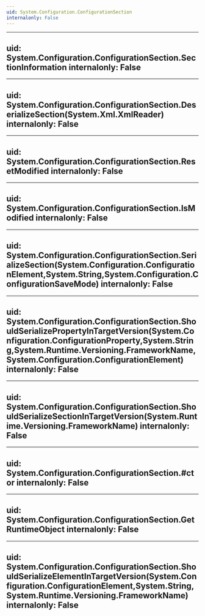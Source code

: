 ```yaml
---
uid: System.Configuration.ConfigurationSection
internalonly: False
---
```


---
uid: System.Configuration.ConfigurationSection.SectionInformation
internalonly: False
---

---
uid: System.Configuration.ConfigurationSection.DeserializeSection(System.Xml.XmlReader)
internalonly: False
---

---
uid: System.Configuration.ConfigurationSection.ResetModified
internalonly: False
---

---
uid: System.Configuration.ConfigurationSection.IsModified
internalonly: False
---

---
uid: System.Configuration.ConfigurationSection.SerializeSection(System.Configuration.ConfigurationElement,System.String,System.Configuration.ConfigurationSaveMode)
internalonly: False
---

---
uid: System.Configuration.ConfigurationSection.ShouldSerializePropertyInTargetVersion(System.Configuration.ConfigurationProperty,System.String,System.Runtime.Versioning.FrameworkName,System.Configuration.ConfigurationElement)
internalonly: False
---

---
uid: System.Configuration.ConfigurationSection.ShouldSerializeSectionInTargetVersion(System.Runtime.Versioning.FrameworkName)
internalonly: False
---

---
uid: System.Configuration.ConfigurationSection.#ctor
internalonly: False
---

---
uid: System.Configuration.ConfigurationSection.GetRuntimeObject
internalonly: False
---

---
uid: System.Configuration.ConfigurationSection.ShouldSerializeElementInTargetVersion(System.Configuration.ConfigurationElement,System.String,System.Runtime.Versioning.FrameworkName)
internalonly: False
---
